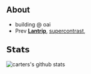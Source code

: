 ## About 
- building @ oai
- Prev [**Lantrip**](https://www.langtrip.com/), [supercontrast](https://www.supercontrast.com/),

## 𝗦𝘁𝗮𝘁𝘀
![carters's github stats](https://github-readme-stats.vercel.app/api/top-langs/?username=cartermcclellan&layout=compact&hide_border=true&theme=darcula&bg_color=00000000&langs_count=6&hide=jupyter%20notebook,tex,css,php,gnuplot,makefile,scss,html)
